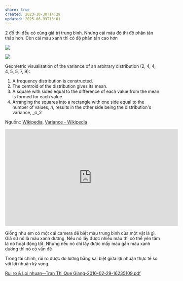 ```yaml
---
share: true
created: 2023-10-30T14:29
updated: 2025-06-03T13:01
---
```

2 đồ thị đều có cùng giá trị trung bình. Nhưng cái màu đỏ thì độ phân tán thấp hơn. Còn cái màu xanh thì có độ phân tán cao hơn

![](https://upload.wikimedia.org/wikipedia/commons/thumb/f/f9/Comparison_standard_deviations.svg/1280px-Comparison_standard_deviations.svg.png)


![](https://upload.wikimedia.org/wikipedia/commons/thumb/6/64/Variance_visualisation.svg/220px-Variance_visualisation.svg.png)

Geometric visualisation of the variance of an arbitrary distribution (2, 4, 4, 4, 5, 5, 7, 9):

1. A frequency distribution is constructed.
2. The centroid of the distribution gives its mean.
3. A square with sides equal to the difference of each value from the mean is formed for each value.
4. Arranging the squares into a rectangle with one side equal to the number of values, _n_, results in the other side being the distribution's variance, _σ_2

Nguồn:: [Wikipedia](../../../../%E2%9C%8D%EF%B8%8FL%E1%BA%ADp%20tr%C3%ACnh/%CE%9E%20Ngu%E1%BB%93n%20v%C3%A0%20t%C3%A0i%20nguy%C3%AAn%20h%E1%BB%97%20tr%E1%BB%A3/%CE%9E%20Ngu%E1%BB%93n/Wikipedia.md), [Variance - Wikipedia](https://en.wikipedia.org/wiki/Variance)

<iframe width="560" height="315" src="https://www.youtube.com/embed/x0rmUXWtSS8?si=lB9CNobgHKWjcPNJ" title="YouTube video player" frameborder="0" allow="accelerometer; autoplay; clipboard-write; encrypted-media; gyroscope; picture-in-picture; web-share" referrerpolicy="strict-origin-when-cross-origin" allowfullscreen></iframe>

Giống như em có một cái camera để biết màu trung bình của một vật là gì. Giả sử nó là màu xanh dương. Nếu nó lấy được nhiều màu thì có thể yên tâm là nó hoạt động tốt. Nhưng nếu nó chỉ lấy được mấy màu gần màu xanh dương thì nó có vấn đề

Trong tài chính, rủi ro được đo lường bằng sai biệt giữa lợi nhuận thực tế so với lợi nhuận kỳ vọng.

[Rui ro & Loi nhuan--Tran Thi Que Giang-2016-02-29-16235109.pdf](https://fsppm.fulbright.edu.vn/cache/MPP8-531-L06V-Rui%20ro%20&%20Loi%20nhuan--Tran%20Thi%20Que%20Giang-2016-02-29-16235109.pdf)
